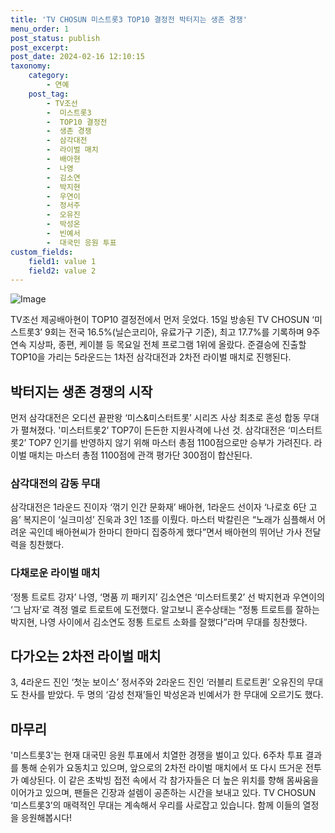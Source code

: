```yaml
---
title: 'TV CHOSUN 미스트롯3 TOP10 결정전 박터지는 생존 경쟁'
menu_order: 1
post_status: publish
post_excerpt: 
post_date: 2024-02-16 12:10:15
taxonomy:
    category:
        - 연예
    post_tag:
        - TV조선
        -  미스트롯3
        -  TOP10 결정전
        -  생존 경쟁
        -  삼각대전
        -  라이벌 매치
        -  배아현
        -  나영
        -  김소연
        -  박지현
        -  우연이
        -  정서주
        -  오유진
        -  박성온
        -  빈예서
        -  대국민 응원 투표
custom_fields:
    field1: value 1
    field2: value 2
---
```


![Image](https://ssl.pstatic.net/mimgnews/image/144/2024/02/16/0000943706_001_20240216081801280.jpg?type=w540)

TV조선 제공배아현이 TOP10 결정전에서 먼저 웃었다. 15일 방송된 TV CHOSUN ‘미스트롯3’ 9회는 전국 16.5%(닐슨코리아, 유료가구 기준), 최고 17.7%를 기록하며 9주 연속 지상파, 종편, 케이블 등 목요일 전체 프로그램 1위에 올랐다. 준결승에 진출할 TOP10을 가리는 5라운드는 1차전 삼각대전과 2차전 라이벌 매치로 진행된다. 
## 박터지는 생존 경쟁의 시작
먼저 삼각대전은 오디션 끝판왕 ‘미스&미스터트롯’ 시리즈 사상 최초로 혼성 합동 무대가 펼쳐졌다. '미스터트롯2’ TOP7이 든든한 지원사격에 나선 것. 삼각대전은 ‘미스터트롯2’ TOP7 인기를 반영하지 않기 위해 마스터 총점 1100점으로만 승부가 가려진다. 라이벌 매치는 마스터 총점 1100점에 관객 평가단 300점이 합산된다. 
### 삼각대전의 감동 무대
삼각대전은 1라운드 진이자 ‘꺾기 인간 문화재’ 배아현, 1라운드 선이자 ‘나로호 6단 고음’ 복지은이 ‘실크미성’ 진욱과 3인 1조를 이뤘다. 마스터 박칼린은 “노래가 심플해서 어려운 곡인데 배아현씨가 한마디 한마디 집중하게 했다”면서 배아현의 뛰어난 가사 전달력을 칭찬했다. 
### 다채로운 라이벌 매치
‘정통 트로트 강자’ 나영, ‘명품 끼 패키지’ 김소연은 ‘미스터트롯2’ 선 박지현과 우연이의 ‘그 남자’로 격정 멜로 트로트에 도전했다. 알고보니 혼수상태는 “정통 트로트를 잘하는 박지현, 나영 사이에서 김소연도 정통 트로트 소화를 잘했다”라며 무대를 칭찬했다. 
## 다가오는 2차전 라이벌 매치
3, 4라운드 진인 ‘첫눈 보이스’ 정서주와 2라운드 진인 ‘러블리 트로트퀸’ 오유진의 무대도 찬사를 받았다. 두 명의 ‘감성 천재’들인 박성온과 빈예서가 한 무대에 오르기도 했다. 
## 마무리
'미스트롯3'는 현재 대국민 응원 투표에서 치열한 경쟁을 벌이고 있다. 6주차 투표 결과를 통해 순위가 요동치고 있으며, 앞으로의 2차전 라이벌 매치에서 또 다시 뜨거운 전투가 예상된다. 이 같은 초박빙 접전 속에서 각 참가자들은 더 높은 위치를 향해 몸싸움을 이어가고 있으며, 팬들은 긴장과 설렘이 공존하는 시간을 보내고 있다. TV CHOSUN ‘미스트롯3’의 매력적인 무대는 계속해서 우리를 사로잡고 있습니다. 함께 이들의 열정을 응원해봅시다!
